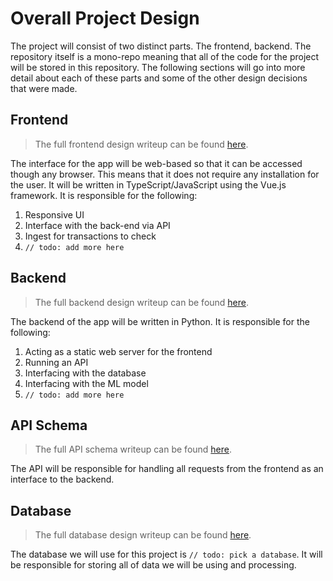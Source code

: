 # Overall Project Design
The project will consist of two distinct parts. The frontend, backend. The repository itself is a mono-repo meaning that all of the code for the project will be stored in this repository. The following sections will go into more detail about each of these parts and some of the other design decisions that were made.

## Frontend
> The full frontend design writeup can be found [here](./design/frontend.md).

The interface for the app will be web-based so that it can be accessed though any browser.
This means that it does not require any installation for the user.
It will be written in TypeScript/JavaScript using the Vue.js framework.
It is responsible for the following:
  1. Responsive UI
  2. Interface with the back-end via API
  3. Ingest for transactions to check
  4. `// todo: add more here`

## Backend
> The full backend design writeup can be found [here](./design/backend.md).

The backend of the app will be written in Python.
It is responsible for the following:
  1. Acting as a static web server for the frontend
  2. Running an API
  3. Interfacing with the database
  4. Interfacing with the ML model
  5. `// todo: add more here`

## API Schema
> The full API schema writeup can be found [here](./design/api.md).

The API will be responsible for handling all requests from the frontend as an interface to the backend.

## Database
> The full database design writeup can be found [here](./design/database.md).

The database we will use for this project is `// todo: pick a database`.
It will be responsible for storing all of data we will be using and processing.
